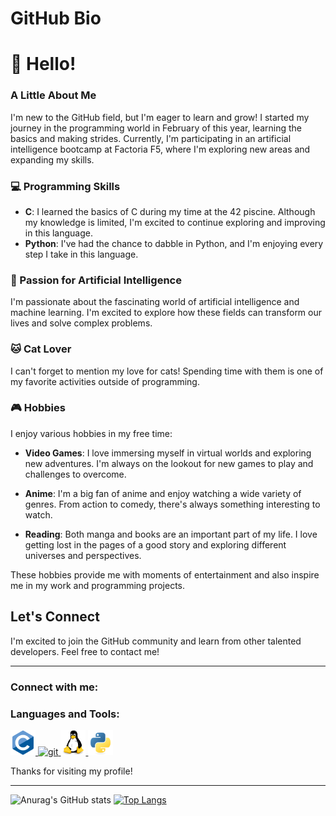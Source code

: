 # GitHub Bio

# 👋 Hello!

### A Little About Me

I'm new to the GitHub field, but I'm eager to learn and grow! I started my journey in the programming world in February of this year, learning the basics and making strides. Currently, I'm participating in an artificial intelligence bootcamp at Factoria F5, where I'm exploring new areas and expanding my skills.

### 💻 Programming Skills

- **C**: I learned the basics of C during my time at the 42 piscine. Although my knowledge is limited, I'm excited to continue exploring and improving in this language.
- **Python**: I've had the chance to dabble in Python, and I'm enjoying every step I take in this language.

### 🧠 Passion for Artificial Intelligence

I'm passionate about the fascinating world of artificial intelligence and machine learning. I'm excited to explore how these fields can transform our lives and solve complex problems.

### 🐱 Cat Lover

I can't forget to mention my love for cats! Spending time with them is one of my favorite activities outside of programming.

### 🎮 Hobbies

I enjoy various hobbies in my free time:

- **Video Games**: I love immersing myself in virtual worlds and exploring new adventures. I'm always on the lookout for new games to play and challenges to overcome.
  
- **Anime**: I'm a big fan of anime and enjoy watching a wide variety of genres. From action to comedy, there's always something interesting to watch.
  
- **Reading**: Both manga and books are an important part of my life. I love getting lost in the pages of a good story and exploring different universes and perspectives.

These hobbies provide me with moments of entertainment and also inspire me in my work and programming projects.

## Let's Connect

I'm excited to join the GitHub community and learn from other talented developers. Feel free to contact me!

---

<h3 align="left">Connect with me:</h3>
<p align="left">
</p>

<h3 align="left">Languages and Tools:</h3>
<p align="left"> <a href="https://www.cprogramming.com/" target="_blank" rel="noreferrer"> <img src="https://raw.githubusercontent.com/devicons/devicon/master/icons/c/c-original.svg" alt="c" width="40" height="40"/> </a> <a href="https://git-scm.com/" target="_blank" rel="noreferrer"> <img src="https://www.vectorlogo.zone/logos/git-scm/git-scm-icon.svg" alt="git" width="40" height="40"/> </a> <a href="https://www.linux.org/" target="_blank" rel="noreferrer"> <img src="https://raw.githubusercontent.com/devicons/devicon/master/icons/linux/linux-original.svg" alt="linux" width="40" height="40"/> </a> <a href="https://www.python.org" target="_blank" rel="noreferrer"> <img src="https://raw.githubusercontent.com/devicons/devicon/master/icons/python/python-original.svg" alt="python" width="40" height="40"/> </a> </p>

Thanks for visiting my profile!

---

![Anurag's GitHub stats](https://github-readme-stats.vercel.app/api?username=sweetvitta&theme=ambient_gradient&show_icons=true)
[![Top Langs](https://github-readme-stats.vercel.app/api/top-langs/?username=sweetvitta&theme=ambient_gradient&layout=donut)](https://github.com/sweetvitta/github-readme-stats)


